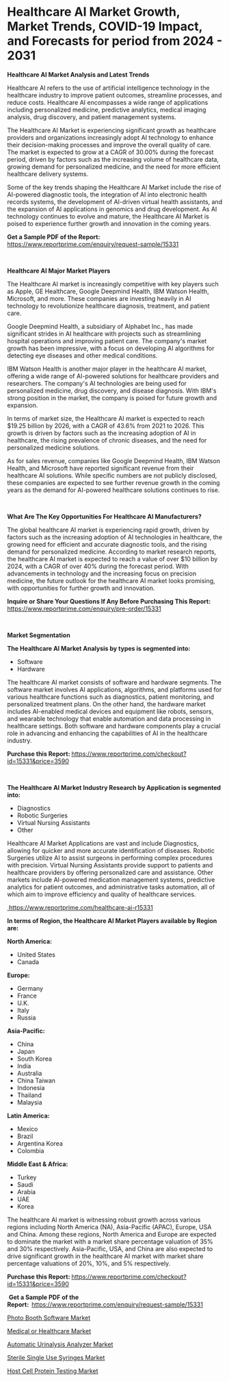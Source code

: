 <p><h1>Healthcare AI Market Growth, Market Trends, COVID-19 Impact, and Forecasts for period from 2024 - 2031</h1></p><p><strong>Healthcare AI Market Analysis and Latest Trends</strong></p>
<p><p>Healthcare AI refers to the use of artificial intelligence technology in the healthcare industry to improve patient outcomes, streamline processes, and reduce costs. Healthcare AI encompasses a wide range of applications including personalized medicine, predictive analytics, medical imaging analysis, drug discovery, and patient management systems.</p><p>The Healthcare AI Market is experiencing significant growth as healthcare providers and organizations increasingly adopt AI technology to enhance their decision-making processes and improve the overall quality of care. The market is expected to grow at a CAGR of 30.00% during the forecast period, driven by factors such as the increasing volume of healthcare data, growing demand for personalized medicine, and the need for more efficient healthcare delivery systems.</p><p>Some of the key trends shaping the Healthcare AI Market include the rise of AI-powered diagnostic tools, the integration of AI into electronic health records systems, the development of AI-driven virtual health assistants, and the expansion of AI applications in genomics and drug development. As AI technology continues to evolve and mature, the Healthcare AI Market is poised to experience further growth and innovation in the coming years.</p></p>
<p><strong>Get a Sample PDF of the Report:&nbsp;</strong> <a href="https://www.reportprime.com/enquiry/request-sample/15331">https://www.reportprime.com/enquiry/request-sample/15331</a></p>
<p>&nbsp;</p>
<p><strong>Healthcare AI Major Market Players</strong></p>
<p><p>The Healthcare AI market is increasingly competitive with key players such as Apple, GE Healthcare, Google Deepmind Health, IBM Watson Health, Microsoft, and more. These companies are investing heavily in AI technology to revolutionize healthcare diagnosis, treatment, and patient care.</p><p>Google Deepmind Health, a subsidiary of Alphabet Inc., has made significant strides in AI healthcare with projects such as streamlining hospital operations and improving patient care. The company's market growth has been impressive, with a focus on developing AI algorithms for detecting eye diseases and other medical conditions.</p><p>IBM Watson Health is another major player in the healthcare AI market, offering a wide range of AI-powered solutions for healthcare providers and researchers. The company's AI technologies are being used for personalized medicine, drug discovery, and disease diagnosis. With IBM's strong position in the market, the company is poised for future growth and expansion.</p><p>In terms of market size, the Healthcare AI market is expected to reach $19.25 billion by 2026, with a CAGR of 43.6% from 2021 to 2026. This growth is driven by factors such as the increasing adoption of AI in healthcare, the rising prevalence of chronic diseases, and the need for personalized medicine solutions.</p><p>As for sales revenue, companies like Google Deepmind Health, IBM Watson Health, and Microsoft have reported significant revenue from their healthcare AI solutions. While specific numbers are not publicly disclosed, these companies are expected to see further revenue growth in the coming years as the demand for AI-powered healthcare solutions continues to rise.</p></p>
<p>&nbsp;</p>
<p><strong>What Are The Key Opportunities For Healthcare AI Manufacturers?</strong></p>
<p><p>The global healthcare AI market is experiencing rapid growth, driven by factors such as the increasing adoption of AI technologies in healthcare, the growing need for efficient and accurate diagnostic tools, and the rising demand for personalized medicine. According to market research reports, the healthcare AI market is expected to reach a value of over $10 billion by 2024, with a CAGR of over 40% during the forecast period. With advancements in technology and the increasing focus on precision medicine, the future outlook for the healthcare AI market looks promising, with opportunities for further growth and innovation.</p></p>
<p><strong>Inquire or Share Your Questions If Any Before Purchasing This Report:</strong> <a href="https://www.reportprime.com/enquiry/pre-order/15331">https://www.reportprime.com/enquiry/pre-order/15331</a></p>
<p>&nbsp;</p>
<p><strong>Market Segmentation</strong></p>
<p><strong>The Healthcare AI Market Analysis by types is segmented into:</strong></p>
<p><ul><li>Software</li><li>Hardware</li></ul></p>
<p><p>The healthcare AI market consists of software and hardware segments. The software market involves AI applications, algorithms, and platforms used for various healthcare functions such as diagnostics, patient monitoring, and personalized treatment plans. On the other hand, the hardware market includes AI-enabled medical devices and equipment like robots, sensors, and wearable technology that enable automation and data processing in healthcare settings. Both software and hardware components play a crucial role in advancing and enhancing the capabilities of AI in the healthcare industry.</p></p>
<p><strong>Purchase this Report:&nbsp;</strong><a href="https://www.reportprime.com/checkout?id=15331&price=3590">https://www.reportprime.com/checkout?id=15331&price=3590</a></p>
<p>&nbsp;</p>
<p><strong>The Healthcare AI Market Industry Research by Application is segmented into:</strong></p>
<p><ul><li>Diagnostics</li><li>Robotic Surgeries</li><li>Virtual Nursing Assistants</li><li>Other</li></ul></p>
<p><p>Healthcare AI Market Applications are vast and include Diagnostics, allowing for quicker and more accurate identification of diseases. Robotic Surgeries utilize AI to assist surgeons in performing complex procedures with precision. Virtual Nursing Assistants provide support to patients and healthcare providers by offering personalized care and assistance. Other markets include AI-powered medication management systems, predictive analytics for patient outcomes, and administrative tasks automation, all of which aim to improve efficiency and quality of healthcare services.</p></p>
<p><a href="https://www.reportprime.com/healthcare-ai-r15331">&nbsp;https://www.reportprime.com/healthcare-ai-r15331</a></p>
<p><strong>In terms of Region, the Healthcare AI Market Players available by Region are:</strong></p>
<p>
    <p> <strong> North America: </strong>
        <ul>
            <li>United States</li>
            <li>Canada</li>
        </ul>
        </p> 
    <p> <strong> Europe: </strong>
        <ul>
            <li>Germany</li>
            <li>France</li>
            <li>U.K.</li>
            <li>Italy</li>
            <li>Russia</li>
        </ul>
        </p> 
    <p> <strong> Asia-Pacific: </strong>
        <ul>
            <li>China</li>
            <li>Japan</li>
            <li>South Korea</li>
            <li>India</li>
            <li>Australia</li>
            <li>China Taiwan</li>
            <li>Indonesia</li>
            <li>Thailand</li>
            <li>Malaysia</li>
        </ul>
        </p> 
    <p> <strong> Latin America: </strong>
        <ul>
            <li>Mexico</li>
            <li>Brazil</li>
            <li>Argentina Korea</li>
            <li>Colombia</li>
        </ul>
        </p> 
    <p> <strong> Middle East & Africa: </strong>
        <ul>
            <li>Turkey</li>
            <li>Saudi</li>
            <li>Arabia</li>
            <li>UAE</li>
            <li>Korea</li>
        </ul>
    </p>
    </p>
<p><p>The healthcare AI market is witnessing robust growth across various regions including North America (NA), Asia-Pacific (APAC), Europe, USA and China. Among these regions, North America and Europe are expected to dominate the market with a market share percentage valuation of 35% and 30% respectively. Asia-Pacific, USA, and China are also expected to drive significant growth in the healthcare AI market with market share percentage valuations of 20%, 10%, and 5% respectively.</p></p>
<p><strong>Purchase this Report: </strong><a href="https://www.reportprime.com/checkout?id=15331&price=3590">https://www.reportprime.com/checkout?id=15331&price=3590</a></p>
<p>&nbsp;<strong>Get a Sample PDF of the Report:&nbsp;&nbsp;</strong><a href="https://www.reportprime.com/enquiry/request-sample/15331">https://www.reportprime.com/enquiry/request-sample/15331</a></p>
<p><strong></strong></p>
<p><p><a href="https://github.com/nusratjahan12006/Market-Research-Report-List-2/blob/main/photo-booth-software-market.md">Photo Booth Software Market</a></p><p><a href="https://medium.com/@sharquayrhodes1927/global-medical-or-healthcare-market-size-is-expected-to-experience-a-cagr-of-12-8-bd0f702fe9dc">Medical or Healthcare Market</a></p><p><a href="https://medium.com/@amandaexton567/automatic-urinalysis-analyzer-market-a-global-and-regional-analysis-focus-on-end-user-product-35d787a7f0f7">Automatic Urinalysis Analyzer Market</a></p><p><a href="https://medium.com/@barbarakbess8920/mapping-the-sterile-single-use-syringes-market-trends-challenges-and-breakthroughs-2024-2031-b174a7e48fc0">Sterile Single Use Syringes Market</a></p><p><a href="https://github.com/mdhefjumiah/Market-Research-Report-List-2/blob/main/host-cell-protein-testing-market.md">Host Cell Protein Testing Market</a></p></p>